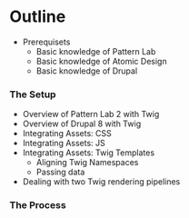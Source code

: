 # Outline

* Prerequisets
  * Basic knowledge of Pattern Lab
  * Basic knowledge of Atomic Design
  * Basic knowledge of Drupal

### The Setup

* Overview of Pattern Lab 2 with Twig
* Overview of Drupal 8 with Twig
* Integrating Assets: CSS
* Integrating Assets: JS
* Integrating Assets: Twig Templates
  * Aligning Twig Namespaces
  * Passing data
* Dealing with two Twig rendering pipelines

### The Process



